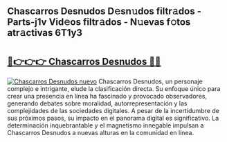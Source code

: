 ## Chascarros Desnudos D𝚎sn𝚞dos filtr𝚊dos - Parts-j1v Vid𝚎os filtr𝚊dos - N𝚞evas f𝚘tos atr𝚊ctivas 6T1y3

# <h2><a href="http://mb05psd.tromn.icu/?c=Chascarros+Desnudos">🔗👉👉👉 Chascarros Desnudos 🔗🔗</a></h2>

[![Chascarros Desnudos nuevo](https://i.imgur.com/pEAQMta.gif)](http://mb05psd.tromn.icu/?c=Chascarros+Desnudos)
Chascarros Desnudos, un personaje complejo e intrigante, elude la clasificación directa. Su enfoque único para crear una presencia en línea ha fascinado y provocado observadores, generando debates sobre moralidad, autorrepresentación y las complejidades de las sociedades digitales. A pesar de la incertidumbre de sus próximos pasos, su impacto en el panorama digital es significativo. La determinación inquebrantable y el magnetismo innegable impulsan a Chascarros Desnudos a nuevas alturas en la comunidad en línea.
